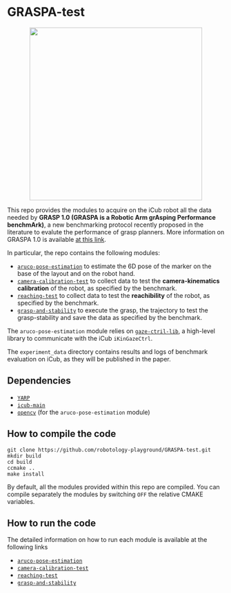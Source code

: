 # GRASPA-test
<p align="center">
<img src="https://github.com/robotology-playground/GRASPA-test/blob/master/misc/benchmark-setup2.jpg" width=400>
</p>

This repo provides the modules to acquire on the iCub robot all the data needed by **GRASP 1.0 (GRASPA is a Robotic Arm grAsping Performance benchmArk)**, a new benchmarking protocol recently proposed in the literature to evalute the performance of grasp planners.
More information on GRASPA 1.0 is available [at this link](https://github.com/robotology/GRASPA-benchmark).

In particular, the repo contains the following modules:
- [`aruco-pose-estimation`](https://github.com/robotology-playground/GRASPA-test/tree/master/src/aruco-pose-estimation) to estimate the 6D pose of the marker on the base of the layout and on the robot hand.
- [`camera-calibration-test`](https://github.com/robotology-playground/GRASPA-test/tree/master/src/camera-calibration-test) to collect data to test the **camera-kinematics calibration** of the robot,  as specified by the benchmark.
- [`reaching-test`](https://github.com/robotology-playground/GRASPA-test/tree/master/src/reaching-test) to collect data to test the **reachibility** of the robot,  as specified by the benchmark.
- [`grasp-and-stability`](https://github.com/robotology-playground/GRASPA-test/tree/master/src/grasp-and-stability) to execute the grasp, the trajectory to test the grasp-stability and save the data as specified by the benchmark.

The `aruco-pose-estimation` module relies on [`gaze-ctril-lib`](https://github.com/robotology-playground/GRASPA-test/tree/master/src/gaze-ctrl-lib), a high-level library to communicate with the iCub `iKinGazeCtrl`.

The `experiment_data` directory contains results and logs of benchmark evaluation on iCub, as they will be published in the paper.

## Dependencies
- [`YARP`](http://www.yarp.it/)
- [`icub-main`](https://github.com/robotology/icub-main)
- [`opencv`](https://opencv.org/) (for the `aruco-pose-estimation` module)

## How to compile the code
```
git clone https://github.com/robotology-playground/GRASPA-test.git
mkdir build
cd build
ccmake ..
make install
```

By default, all the modules provided within this repo are compiled.
You can compile separately the modules by switching `OFF` the relative CMAKE variables.


## How to run the code

The detailed information on how to run each module is available at the following links
- [`aruco-pose-estimation`](https://github.com/robotology-playground/GRASPA-test/tree/master/src/aruco-pose-estimation)
- [`camera-calibration-test`](https://github.com/robotology-playground/GRASPA-test/tree/master/src/camera-calibration-test)
- [`reaching-test`](https://github.com/robotology-playground/GRASPA-test/tree/master/src/reaching-test)
- [`grasp-and-stability`](https://github.com/robotology-playground/GRASPA-test/tree/master/src/grasp-and-stability)
